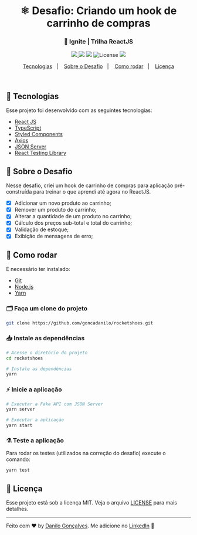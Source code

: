 <h1 align="center">
 ⚛ Desafio: Criando um hook de carrinho de compras
</h1>
<h3 align="center">
  🚀 Ignite | Trilha ReactJS
</h3>

<p align="center">
  <a href="https://www.rocketseat.com.br/" target="_blank">
     <img src="https://img.shields.io/static/v1?label=Bootcamp&message=Ignite%20|%20Rocketseat&color=8257E5&labelColor=000000" />
   </a>
 
   <img src="https://img.shields.io/static/v1?label=Chapter&message=02&color=8257E5&labelColor=000000" />
 
   <img src="https://img.shields.io/static/v1?label=Challenge&message=01&color=8257E5&labelColor=000000" />
 
  <img alt="License" src="https://img.shields.io/static/v1?label=license&message=MIT&color=8257E5&labelColor=000000">

  <a href="https://app.rocketseat.com.br/me/goncadanilo">
    <img src="https://img.shields.io/static/v1?label=Made%20By&message=Danilo%20Gon%C3%A7alves&color=8257E5&labelColor=000000" />
  </a>
</p>

<p align="center">
  <a href="#-tecnologias">Tecnologias</a>&nbsp;&nbsp;&nbsp;|&nbsp;&nbsp;&nbsp;
  <a href="#-sobre-o-desafio">Sobre o Desafio</a>&nbsp;&nbsp;&nbsp;|&nbsp;&nbsp;&nbsp;
  <a href="#-como-rodar">Como rodar</a>&nbsp;&nbsp;&nbsp;|&nbsp;&nbsp;&nbsp;
  <a href="#-licença">Licença</a>
</p>

<br>

<p align="center">
  <!-- <img alt="React TO-DO" src=".github/react-todo.png"> -->
</p>

## 🚀 Tecnologias

Esse projeto foi desenvolvido com as seguintes tecnologias:

- [React JS](https://pt-br.reactjs.org/)
- [TypeScript](https://www.typescriptlang.org/)
- [Styled Components](https://www.styled-components.com/)
- [Axios](https://axios-http.com/docs/intro)
- [JSON Server](https://github.com/typicode/json-server)
- [React Testing Library](https://testing-library.com/docs/react-testing-library/intro/)

## 🎯 Sobre o Desafio

Nesse desafio, criei um hook de carrinho de compras para aplicação pré-construída para treinar o que aprendi até agora no ReactJS.

- [x] Adicionar um novo produto ao carrinho;
- [x] Remover um produto do carrinho;
- [x] Alterar a quantidade de um produto no carrinho;
- [x] Cálculo dos preços sub-total e total do carrinho;
- [x] Validação de estoque;
- [x] Exibição de mensagens de erro;

## 🔧 Como rodar

É necessário ter instalado:
- [Git](https://git-scm.com)
- [Node.js](https://nodejs.org/)
- [Yarn](https://yarnpkg.com/)

### 🗂 Faça um clone do projeto

```bash
git clone https://github.com/goncadanilo/rocketshoes.git
```

### 📥 Instale as dependências
```bash
# Acesse o diretório do projeto
cd rocketshoes

# Instale as dependências
yarn
```

### ⚡ Inicie a aplicação
```bash
# Executar a Fake API com JSON Server
yarn server

# Executar a aplicação
yarn start
```

### ⚗ Teste a aplicação
Para rodar os testes (utilizados na correção do desafio) execute o comando:
```bash
yarn test
```

## 📝 Licença

Esse projeto está sob a licença MIT. Veja o arquivo [LICENSE](LICENSE) para mais detalhes.

---

Feito com ♥ by [Danilo Gonçalves](https://github.com/goncadanilo). Me adicione no [LinkedIn](https://www.linkedin.com/in/goncadanilo/) :wave:
